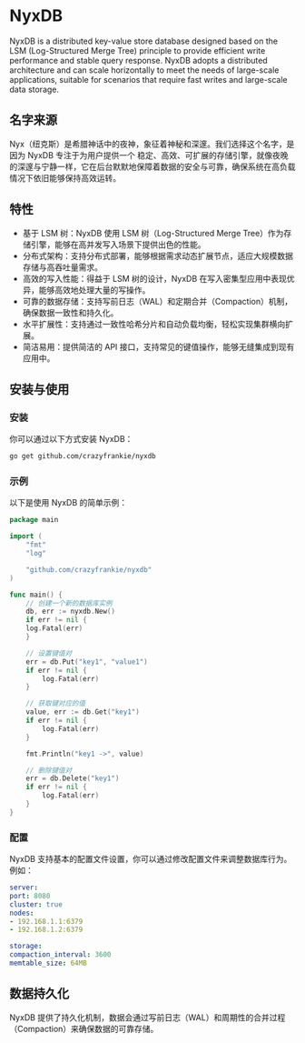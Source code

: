 # NyxDB
NyxDB is a distributed key-value store database designed based on the LSM (Log-Structured Merge Tree) principle to provide efficient write performance and stable query response.
NyxDB adopts a distributed architecture and can scale horizontally to meet the needs of large-scale applications, suitable for scenarios that require fast writes and large-scale data storage.

## 名字来源
Nyx（纽克斯）是希腊神话中的夜神，象征着神秘和深邃。我们选择这个名字，是因为 NyxDB 专注于为用户提供一个 稳定、高效、可扩展的存储引擎，就像夜晚的深邃与宁静一样，它在后台默默地保障着数据的安全与可靠，确保系统在高负载情况下依旧能够保持高效运转。

## 特性
- 基于 LSM 树：NyxDB 使用 LSM 树（Log-Structured Merge Tree）作为存储引擎，能够在高并发写入场景下提供出色的性能。 
- 分布式架构：支持分布式部署，能够根据需求动态扩展节点，适应大规模数据存储与高吞吐量需求。 
- 高效的写入性能：得益于 LSM 树的设计，NyxDB 在写入密集型应用中表现优异，能够高效地处理大量的写操作。 
- 可靠的数据存储：支持写前日志（WAL）和定期合并（Compaction）机制，确保数据一致性和持久化。 
- 水平扩展性：支持通过一致性哈希分片和自动负载均衡，轻松实现集群横向扩展。 
- 简洁易用：提供简洁的 API 接口，支持常见的键值操作，能够无缝集成到现有应用中。

## 安装与使用
### 安装
你可以通过以下方式安装 NyxDB：

```bash
go get github.com/crazyfrankie/nyxdb
```

### 示例
以下是使用 NyxDB 的简单示例：

```go
package main

import (
    "fmt"
    "log"

	"github.com/crazyfrankie/nyxdb"
)

func main() {
    // 创建一个新的数据库实例
    db, err := nyxdb.New()
    if err != nil {
    log.Fatal(err)
    }

	// 设置键值对
	err = db.Put("key1", "value1")
	if err != nil {
		log.Fatal(err)
	}

	// 获取键对应的值
	value, err := db.Get("key1")
	if err != nil {
		log.Fatal(err)
	}

	fmt.Println("key1 ->", value)

	// 删除键值对
	err = db.Delete("key1")
	if err != nil {
		log.Fatal(err)
	}
}
```

### 配置
NyxDB 支持基本的配置文件设置，你可以通过修改配置文件来调整数据库行为。例如：

```yaml
server:
port: 8080
cluster: true
nodes:
- 192.168.1.1:6379
- 192.168.1.2:6379

storage:
compaction_interval: 3600
memtable_size: 64MB
```

## 数据持久化
NyxDB 提供了持久化机制，数据会通过写前日志（WAL）和周期性的合并过程（Compaction）来确保数据的可靠存储。